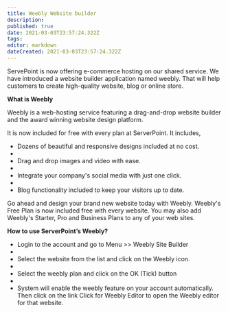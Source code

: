 ```yaml
---
title: Weebly Website builder
description: 
published: true
date: 2021-03-03T23:57:24.322Z
tags: 
editor: markdown
dateCreated: 2021-03-03T23:57:24.322Z
---
```


ServePoint is now offering e-commerce hosting on our shared service. We have introduced a website builder application named weebly. That will help customers to create high-quality website, blog or online store.

**What is Weebly**

Weebly is a web-hosting service featuring a drag-and-drop website builder and the award winning website design platform.

It is now included for free with every plan at ServerPoint. It includes,

- Dozens of beautiful and responsive designs included at no cost.
- 
- Drag and drop images and video with ease.
- 
- Integrate your company's social media with just one click.
- 
- Blog functionality included to keep your visitors up to date.

Go ahead and design your brand new website today with Weebly. Weebly's Free Plan is now included free with every website. You may also add Weebly's Starter, Pro and Business Plans to any of your web sites.

**How to use ServerPoint’s Weebly?**

- Login to the account and go to Menu >> Weebly Site Builder
- 
- Select the website from the list and click on the Weebly icon.
- 
- Select the weebly plan and click on the OK (Tick) button
- 
- System will enable the weebly feature on your account automatically. Then click on the link  Click for Weebly Editor  to open the Weebly editor for that website.

